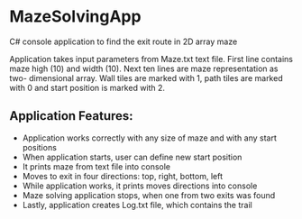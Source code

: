 # MazeSolvingApp
C# console application to find the exit route in 2D array maze

Application takes input parameters from Maze.txt text file.
First line contains maze high (10) and width (10). Next ten lines are maze representation as two- dimensional array. Wall tiles are marked with 1, path tiles are marked with 0 and start position is marked with 2.

## Application Features:
* Application works correctly with any size of maze and with any start positions
* When application starts, user can define new start position
* It prints maze from text file into console
* Moves to exit in four directions: top, right, bottom, left
* While application works, it prints moves directions into console
* Maze solving application stops, when one from two exits was found
* Lastly, application creates Log.txt file, which contains the trail
